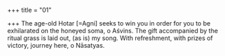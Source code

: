+++
title = "01"

+++
The age-old Hotar [=Agni] seeks to win you in order for you to be  exhilarated on the honeyed soma, o Aśvins.
The gift accompanied by the ritual grass is laid out, (as is) my song. With  refreshment, with prizes of victory, journey here, o Nāsatyas. 